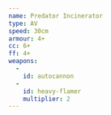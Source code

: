 ```yaml
---
name: Predator Incinerator
type: AV
speed: 30cm
armour: 4+
cc: 6+
ff: 4+
weapons:
  -
    id: autocannon
  -
    id: heavy-flamer
    multiplier: 2
---
```

